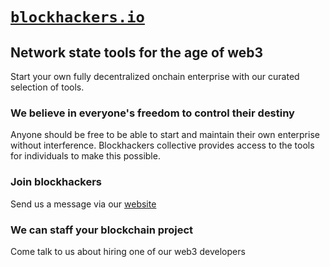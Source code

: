 <h1><code><a href='https://blockhackers.io' target="_blank">blockhackers.io</a></code></h1>

## Network state tools for the age of web3

Start your own fully decentralized onchain enterprise with our curated selection of tools.

### We believe in everyone's freedom to control their destiny

Anyone should be free to be able to start and maintain their own enterprise without interference. Blockhackers collective provides access to the tools for individuals to make this possible.

### Join blockhackers

Send us a message via our [website](https://blockhackers.io/?id=two) 

### We can staff your blockchain project

Come talk to us about hiring one of our web3 developers


